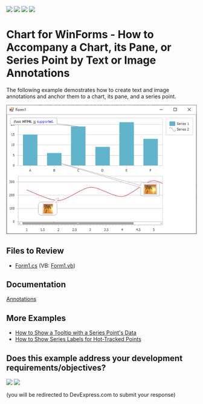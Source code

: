 <!-- default badges list -->
![](https://img.shields.io/endpoint?url=https://codecentral.devexpress.com/api/v1/VersionRange/128572463/24.2.1%2B)
[![](https://img.shields.io/badge/Open_in_DevExpress_Support_Center-FF7200?style=flat-square&logo=DevExpress&logoColor=white)](https://supportcenter.devexpress.com/ticket/details/E2188)
[![](https://img.shields.io/badge/📖_How_to_use_DevExpress_Examples-e9f6fc?style=flat-square)](https://docs.devexpress.com/GeneralInformation/403183)
[![](https://img.shields.io/badge/💬_Leave_Feedback-feecdd?style=flat-square)](#does-this-example-address-your-development-requirementsobjectives)
<!-- default badges end -->

# Chart for WinForms - How to Accompany a Chart, its Pane, or Series Point by Text or Image Annotations

The following example demostrates how to create text and image annotations and anchor them to a chart, its pane, and a series point. 

![Chart Annotations](./image/Chart.png)

## Files to Review 

* [Form1.cs](./CS/AnnotationsSample/Form1.cs) (VB: [Form1.vb](./VB/AnnotationsSample/Form1.vb))

## Documentation

[Annotations](https://docs.devexpress.com/WindowsForms/7858/controls-and-libraries/chart-control/annotations?v=22.2&p=netframework)

## More Examples 

- [How to Show a Tooltip with a Series Point's Data](https://github.com/DevExpress-Examples/how-to-show-a-tooltip-with-a-series-points-data-e126)
- [How to Show Series Labels for Hot-Tracked Points](https://github.com/DevExpress-Examples/how-to-show-series-labels-for-hot-tracked-points-e2483)


<!-- feedback -->
## Does this example address your development requirements/objectives?

[<img src="https://www.devexpress.com/support/examples/i/yes-button.svg"/>](https://www.devexpress.com/support/examples/survey.xml?utm_source=github&utm_campaign=winforms-chart-accompany-chart-elements-by-text-or-image-annotations&~~~was_helpful=yes) [<img src="https://www.devexpress.com/support/examples/i/no-button.svg"/>](https://www.devexpress.com/support/examples/survey.xml?utm_source=github&utm_campaign=winforms-chart-accompany-chart-elements-by-text-or-image-annotations&~~~was_helpful=no)

(you will be redirected to DevExpress.com to submit your response)
<!-- feedback end -->
